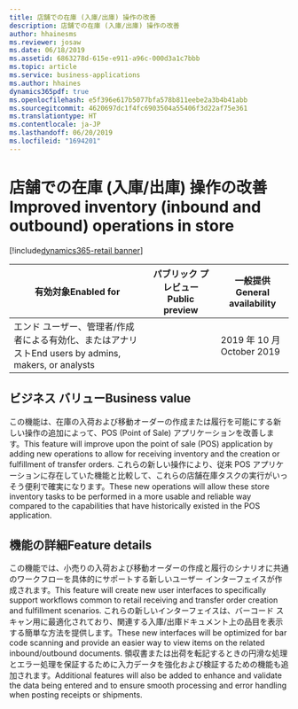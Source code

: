 ```yaml
---
title: 店舗での在庫 (入庫/出庫) 操作の改善
description: 店舗での在庫 (入庫/出庫) 操作の改善
author: hhainesms
ms.reviewer: josaw
ms.date: 06/18/2019
ms.assetid: 6863278d-615e-e911-a96c-000d3a1c7bbb
ms.topic: article
ms.service: business-applications
ms.author: hhaines
dynamics365pdf: true
ms.openlocfilehash: e5f396e617b5077bfa578b811eebe2a3b4b41abb
ms.sourcegitcommit: 4620697dc1f4fc6903504a55406f3d22af75e361
ms.translationtype: HT
ms.contentlocale: ja-JP
ms.lasthandoff: 06/20/2019
ms.locfileid: "1694201"
---
```

# <a name="improved-inventory-inbound-and-outbound-operations-in-store"></a><span data-ttu-id="c3ee8-103">店舗での在庫 (入庫/出庫) 操作の改善</span><span class="sxs-lookup"><span data-stu-id="c3ee8-103">Improved inventory (inbound and outbound) operations in store</span></span>
[!include[dynamics365-retail banner](../includes/dynamics365-retail.md)]

| <span data-ttu-id="c3ee8-104">有効対象</span><span class="sxs-lookup"><span data-stu-id="c3ee8-104">Enabled for</span></span>    |  <span data-ttu-id="c3ee8-105">パブリック プレビュー</span><span class="sxs-lookup"><span data-stu-id="c3ee8-105">Public preview</span></span> | <span data-ttu-id="c3ee8-106">一般提供</span><span class="sxs-lookup"><span data-stu-id="c3ee8-106">General availability</span></span> | 
| ---------- | ---------- |---------- |
|<span data-ttu-id="c3ee8-107">エンド ユーザー、管理者/作成者による有効化、またはアナリスト</span><span class="sxs-lookup"><span data-stu-id="c3ee8-107">End users by admins, makers, or analysts</span></span>|| <span data-ttu-id="c3ee8-108">2019 年 10 月</span><span class="sxs-lookup"><span data-stu-id="c3ee8-108">October 2019</span></span>|


## <a name="business-value"></a><span data-ttu-id="c3ee8-109">ビジネス バリュー</span><span class="sxs-lookup"><span data-stu-id="c3ee8-109">Business value</span></span>
<!-- bv start -->
<span data-ttu-id="c3ee8-110">この機能は、在庫の入荷および移動オーダーの作成または履行を可能にする新しい操作の追加によって、POS (Point of Sale) アプリケーションを改善します。</span><span class="sxs-lookup"><span data-stu-id="c3ee8-110">This feature will improve upon the point of sale (POS) application by adding new operations to allow for receiving inventory and the creation or fulfillment of transfer orders.</span></span> <span data-ttu-id="c3ee8-111">これらの新しい操作により、従来 POS アプリケーションに存在していた機能と比較して、これらの店舗在庫タスクの実行がいっそう便利で確実になります。</span><span class="sxs-lookup"><span data-stu-id="c3ee8-111">These new operations will allow these store inventory tasks to be performed in a more usable and reliable way compared to the capabilities that have historically existed in the POS application.</span></span>
<!-- bv end -->



## <a name="feature-details"></a><span data-ttu-id="c3ee8-112">機能の詳細</span><span class="sxs-lookup"><span data-stu-id="c3ee8-112">Feature details</span></span>
<!--feature detail start -->
<span data-ttu-id="c3ee8-113">この機能では、小売りの入荷および移動オーダーの作成と履行のシナリオに共通のワークフローを具体的にサポートする新しいユーザー インターフェイスが作成されます。</span><span class="sxs-lookup"><span data-stu-id="c3ee8-113">This feature will create new user interfaces to specifically support workflows common to retail receiving and transfer order creation and fulfillment scenarios.</span></span> <span data-ttu-id="c3ee8-114">これらの新しいインターフェイスは、バーコード スキャン用に最適化されており、関連する入庫/出庫ドキュメント上の品目を表示する簡単な方法を提供します。</span><span class="sxs-lookup"><span data-stu-id="c3ee8-114">These new interfaces will be optimized for bar code scanning and provide an easier way to view items on the related inbound/outbound documents.</span></span> <span data-ttu-id="c3ee8-115">領収書または出荷を転記するときの円滑な処理とエラー処理を保証するために入力データを強化および検証するための機能も追加されます。</span><span class="sxs-lookup"><span data-stu-id="c3ee8-115">Additional features will also be added to enhance and validate the data being entered and to ensure smooth processing and error handling when posting receipts or shipments.</span></span>
<!--feature detail end -->










